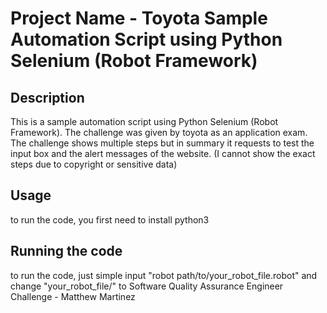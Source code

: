 # Project Name - Toyota Sample Automation Script using Python Selenium (Robot Framework)

## Description
This is a sample automation script using Python Selenium (Robot Framework). The challenge was given by toyota as an application exam. The challenge shows multiple steps but in summary it requests to test the input box and the alert messages of the website. (I cannot show the exact steps due to copyright or sensitive data)

## Usage
to run the code, you first need to install python3

## Running the code
to run the code, just simple input "robot path/to/your_robot_file.robot" and change "your_robot_file/" to Software Quality Assurance Engineer Challenge - Matthew Martinez
